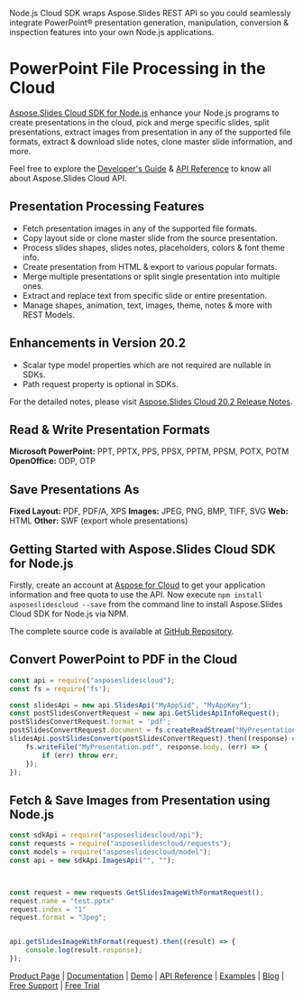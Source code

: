 Node.js Cloud SDK wraps Aspose.Slides REST API so you could seamlessly integrate PowerPoint® presentation generation, manipulation, conversion & inspection features into your own Node.js applications.

# PowerPoint File Processing in the Cloud

[Aspose.Slides Cloud SDK for Node.js](https://products.aspose.cloud/slides/nodejs) enhance your Node.js programs to create presentations in the cloud, pick and merge specific slides, split presentations, extract images from presentation in any of the supported file formats, extract & download slide notes, clone master slide information, and more. 

Feel free to explore the [Developer's Guide](https://docs.aspose.cloud/display/slidescloud/Developer+Guide) & [API Reference](https://apireference.aspose.cloud/slides/) to know all about Aspose.Slides Cloud API. 

## Presentation Processing Features

- Fetch presentation images in any of the supported file formats.
- Copy layout side or clone master slide from the source presentation.
- Process slides shapes, slides notes, placeholders, colors & font theme info.
- Create presentation from HTML & export to various popular formats.
- Merge multiple presentations or split single presentation into multiple ones.
- Extract and replace text from specific slide or entire presentation.
- Manage shapes, animation, text, images, theme, notes & more with REST Models.

## Enhancements in Version 20.2

- Scalar type model properties which are not required are nullable in SDKs.
- Path request property is optional in SDKs.

For the detailed notes, please visit [Aspose.Slides Cloud 20.2 Release Notes](https://docs.aspose.cloud/display/slidescloud/Aspose.Slides+Cloud+20.2+Release+Notes).

## Read & Write Presentation Formats

**Microsoft PowerPoint:** PPT, PPTX, PPS, PPSX, PPTM, PPSM, POTX, POTM
**OpenOffice:** ODP, OTP

## Save Presentations As

**Fixed Layout:** PDF, PDF/A, XPS
**Images:** JPEG, PNG, BMP, TIFF, SVG
**Web:** HTML
**Other:** SWF (export whole presentations)

## Getting Started with Aspose.Slides Cloud SDK for Node.js

Firstly, create an account at [Aspose for Cloud](https://dashboard.aspose.cloud/#/apps) to get your application information and free quota to use the API. Now execute `npm install asposeslidescloud --save` from the command line to install Aspose.Slides Cloud SDK for Node.js via NPM.

The complete source code is available at [GitHub Repository](https://github.com/aspose-slides-cloud/aspose-slides-cloud-nodejs).

## Convert PowerPoint to PDF in the Cloud

```js
const api = require("asposeslidescloud");
const fs = require('fs');

const slidesApi = new api.SlidesApi("MyAppSid", "MyAppKey");
const postSlidesConvertRequest = new api.GetSlidesApiInfoRequest();
postSlidesConvertRequest.format = 'pdf';
postSlidesConvertRequest.document = fs.createReadStream("MyPresentation.pptx");
slidesApi.postSlidesConvert(postSlidesConvertRequest).then((response) => {
    fs.writeFile("MyPresentation.pdf", response.body, (err) => {
        if (err) throw err;
    });
});
```

## Fetch & Save Images from Presentation using Node.js

```js
const sdkApi = require("asposeslidescloud/api");
const requests = require("asposeslidescloud/requests");
const models = require("asposeslidescloud/model");
const api = new sdkApi.ImagesApi("", "");



const request = new requests.GetSlidesImageWithFormatRequest();
request.name = "test.pptx"
request.index = "1"
request.format = "Jpeg";


api.getSlidesImageWithFormat(request).then((result) => {
    console.log(result.response);
});
```

[Product Page](https://products.aspose.cloud/slides/nodejs) | [Documentation](https://docs.aspose.cloud/display/slidescloud/Home) | [Demo](https://products.aspose.app/slides/family) | [API Reference](https://apireference.aspose.cloud/slides/) | [Examples](https://github.com/aspose-slides-cloud/aspose-slides-cloud-nodejs) | [Blog](https://blog.aspose.cloud/category/slides/) | [Free Support](https://forum.aspose.cloud/c/slides) | [Free Trial](https://dashboard.aspose.cloud/#/apps)
